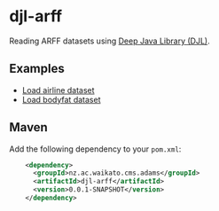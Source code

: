 # djl-arff
Reading ARFF datasets using [Deep Java Library (DJL)](https://djl.ai/).


## Examples

* [Load airline dataset](src/main/java/nz/ac/waikato/cms/adams/djl/dataset/example/LoadAirline.java)
* [Load bodyfat dataset](src/main/java/nz/ac/waikato/cms/adams/djl/dataset/example/LoadBodyfat.java)


## Maven

Add the following dependency to your `pom.xml`:

```xml
    <dependency>
      <groupId>nz.ac.waikato.cms.adams</groupId>
      <artifactId>djl-arff</artifactId>
      <version>0.0.1-SNAPSHOT</version>
    </dependency>
```
